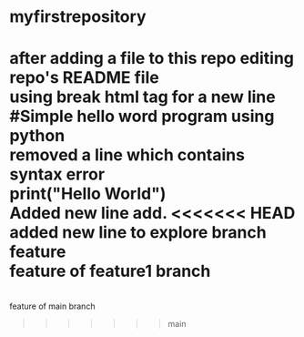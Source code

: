 # myfirstrepository
after adding a file to this repo editing repo's README file
<br>
using break html tag for a new line
<br>
#Simple hello word program using python<br>
removed a line which contains syntax error<br>
<b>print("Hello World")</b>
<br>
Added new line
add.
<<<<<<< HEAD
<br>added new line to explore branch feature<br>
feature of feature1 branch
=======
<br>feature of main branch
>>>>>>> main
